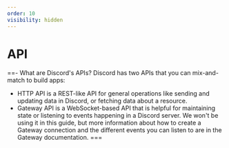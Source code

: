 ```yaml
---
order: 10
visibility: hidden
---
```

# API
==- What are Discord's APIs?
Discord has two APIs that you can mix-and-match to build apps:

- HTTP API is a REST-like API for general operations like sending and updating data in Discord, or fetching data about a resource.
- Gateway API is a WebSocket-based API that is helpful for maintaining state or listening to events happening in a Discord server. We won't be using it in this guide, but more information about how to create a Gateway connection and the different events you can listen to are in the Gateway documentation.
===
